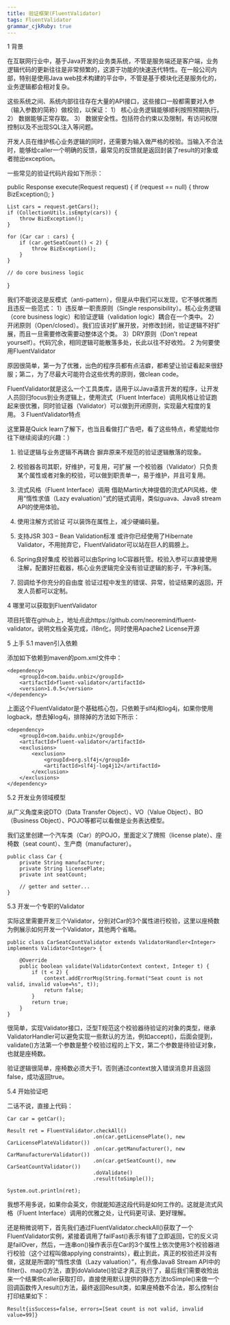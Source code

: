 ```yaml
---
title: 验证框架(FluentValidator)
tags: FluentValidator
grammar_cjkRuby: true
---
```

1 背景

在互联网行业中，基于Java开发的业务类系统，不管是服务端还是客户端，业务逻辑代码的更新往往是非常频繁的，这源于功能的快速迭代特性。在一般公司内部，特别是使用Java web技术构建的平台中，不管是基于模块化还是服务化的，业务逻辑都会相对复杂。

这些系统之间、系统内部往往存在大量的API接口，这些接口一般都需要对入参（输入参数的简称）做校验，以保证：
1） 核心业务逻辑能够顺利按照预期执行。
2） 数据能够正常存取。
3） 数据安全性。包括符合约束以及限制，有访问权限控制以及不出现SQL注入等问题。

开发人员在维护核心业务逻辑的同时，还需要为输入做严格的校验。当输入不合法时，能够给caller一个明确的反馈，最常见的反馈就是返回封装了result的对象或者抛出exception。

一些常见的验证代码片段如下所示：

public Response execute(Request request) {
    if (request == null) {
        throw BizException();
    }

    List cars = request.getCars();
    if (CollectionUtils.isEmpty(cars)) {
        throw BizException();
    }

    for (Car car : cars) {
        if (car.getSeatCount() < 2) {
            throw BizException(); 
        }
    }

    // do core business logic
}

我们不能说这是反模式（anti-pattern），但是从中我们可以发现，它不够优雅而且违反一些范式：
1）违反单一职责原则（Single responsibility）。核心业务逻辑（core business logic）和验证逻辑（validation logic）耦合在一个类中。
2）开闭原则（Open/closed）。我们应该对扩展开放，对修改封闭，验证逻辑不好扩展，而且一旦需要修改需要动整体这个类。
3）DRY原则（Don’t repeat yourself）。代码冗余，相同逻辑可能散落多处，长此以往不好收殓。
2 为何要使用FluentValidator

原因很简单，第一为了优雅，出色的程序员都有点洁癖，都希望让验证看起来很舒服；第二，为了尽最大可能符合这些优秀的原则，做clean code。

FluentValidator就是这么一个工具类库，适用于以Java语言开发的程序，让开发人员回归focus到业务逻辑上，使用流式（Fluent Interface）调用风格让验证跑起来很优雅，同时验证器（Validator）可以做到开闭原则，实现最大程度的复用。
3 FluentValidator特点

这里算是Quick learn了解下，也当且看做打广告吧，看了这些特点，希望能给你往下继续阅读的兴趣：）

1) 验证逻辑与业务逻辑不再耦合
摒弃原来不规范的验证逻辑散落的现象。

2) 校验器各司其职，好维护，可复用，可扩展
一个校验器（Validator）只负责某个属性或者对象的校验，可以做到职责单一，易于维护，并且可复用。

3) 流式风格（Fluent Interface）调用
借助Martin大神提倡的流式API风格，使用“惰性求值（Lazy evaluation）”式的链式调用，类似guava、Java8 stream API的使用体验。

4) 使用注解方式验证
可以装饰在属性上，减少硬编码量。

5) 支持JSR 303 – Bean Validation标准
或许你已经使用了Hibernate Validator，不用抛弃它，FluentValidator可以站在巨人的肩膀上。

6) Spring良好集成
校验器可以由Spring IoC容器托管。校验入参可以直接使用注解，配置好拦截器，核心业务逻辑完全没有验证逻辑的影子，干净利落。

7) 回调给予你充分的自由度
验证过程中发生的错误、异常，验证结果的返回，开发人员都可以定制。

4 哪里可以获取到FluentValidator

项目托管在github上，地址点此https://github.com/neoremind/fluent-validator。说明文档全英完成，i18n化，同时使用Apache2 License开源

5 上手
5.1 maven引入依赖

添加如下依赖到maven的pom.xml文件中：

``` stylus
<dependency>
    <groupId>com.baidu.unbiz</groupId>
    <artifactId>fluent-validator</artifactId>
    <version>1.0.5</version>
</dependency>
```
上面这个FluentValidator是个基础核心包，只依赖于slf4j和log4j，如果你使用logback，想去掉log4j，排除掉的方法如下所示：

``` stylus
<dependency>
    <groupId>com.baidu.unbiz</groupId>
    <artifactId>fluent-validator</artifactId>
    <exclusions>
        <exclusion>
            <groupId>org.slf4j</groupId>
            <artifactId>slf4j-log4j12</artifactId>
        </exclusion>
    </exclusions>
</dependency>
```
5.2 开发业务领域模型

从广义角度来说DTO（Data Transfer Object）、VO（Value Object）、BO（Business Object）、POJO等都可以看做是业务表达模型。

我们这里创建一个汽车类（Car）的POJO，里面定义了牌照（license plate）、座椅数（seat count）、生产商（manufacturer）。

``` stylus
public class Car {
    private String manufacturer;
    private String licensePlate;
    private int seatCount;

    // getter and setter...
}
```

5.3 开发一个专职的Validator

实际这里需要开发三个Validator，分别对Car的3个属性进行校验，这里以座椅数为例展示如何开发一个Validator，其他两个省略。

``` stylus
public class CarSeatCountValidator extends ValidatorHandler<Integer> implements Validator<Integer> {

    @Override
    public boolean validate(ValidatorContext context, Integer t) {
        if (t < 2) {
            context.addErrorMsg(String.format("Seat count is not valid, invalid value=%s", t));
            return false;
        }
        return true;
    }
}
```
很简单，实现Validator接口，泛型T规范这个校验器待验证的对象的类型，继承ValidatorHandler可以避免实现一些默认的方法，例如accept()，后面会提到，validate()方法第一个参数是整个校验过程的上下文，第二个参数是待验证对象，也就是座椅数。

验证逻辑很简单，座椅数必须大于1，否则通过context放入错误消息并且返回false，成功返回true。

5.4 开始验证吧

二话不说，直接上代码：

``` stylus
Car car = getCar();

Result ret = FluentValidator.checkAll()
                            .on(car.getLicensePlate(), new CarLicensePlateValidator())
                            .on(car.getManufacturer(), new CarManufacturerValidator())
                            .on(car.getSeatCount(), new CarSeatCountValidator())
                            .doValidate()
                            .result(toSimple());

System.out.println(ret);
```
我想不用多说，如果你会英文，你就能知道这段代码是如何工作的。这就是流式风格（Fluent Interface）调用的优雅之处，让代码更可读、更好理解。

还是稍微说明下，首先我们通过FluentValidator.checkAll()获取了一个FluentValidator实例，紧接着调用了failFast()表示有错了立即返回，它的反义词是failOver，然后，一连串on()操作表示在Car的3个属性上依次使用3个校验器进行校验（这个过程叫做applying constraints），截止到此，真正的校验还并没有做，这就是所谓的“惰性求值（Lazy valuation）”，有点像Java8 Stream API中的filter()、map()方法，直到doValidate()验证才真正执行了，最后我们需要收殓出来一个结果供caller获取打印，直接使用默认提供的静态方法toSimple()来做一个回调函数传入result()方法，最终返回Result类，如果座椅数不合法，那么控制台打印结果如下：

``` stylus
Result{isSuccess=false, errors=[Seat count is not valid, invalid value=99]}
```
